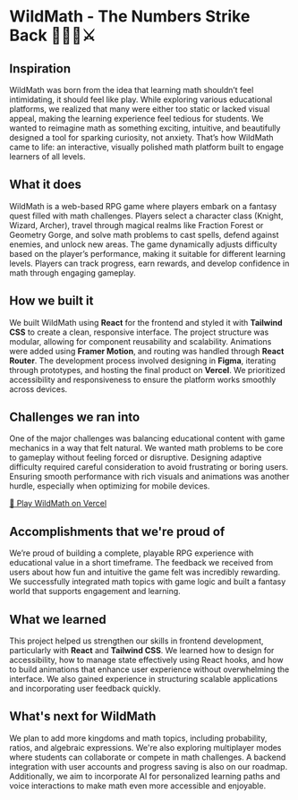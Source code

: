 # WildMath - The Numbers Strike Back 🏹🧙‍♂️⚔️


## Inspiration

WildMath was born from the idea that learning math shouldn’t feel intimidating, it should feel like play.
 While exploring various educational platforms, we realized that many were either too static or lacked visual appeal, making the learning experience feel tedious for students.
 We wanted to reimagine math as something exciting, intuitive, and beautifully designed a tool for sparking curiosity, not anxiety.
That’s how WildMath came to life: an interactive, visually polished math platform built to engage learners of all levels.

## What it does

WildMath is a web-based RPG game where players embark on a fantasy quest filled with math challenges. Players select a character class (Knight, Wizard, Archer), travel through magical realms like Fraction Forest or Geometry Gorge, and solve math problems to cast spells, defend against enemies, and unlock new areas. The game dynamically adjusts difficulty based on the player’s performance, making it suitable for different learning levels. Players can track progress, earn rewards, and develop confidence in math through engaging gameplay.

## How we built it

We built WildMath using **React** for the frontend and styled it with **Tailwind CSS** to create a clean, responsive interface. The project structure was modular, allowing for component reusability and scalability. Animations were added using **Framer Motion**, and routing was handled through **React Router**. The development process involved designing in **Figma**, iterating through prototypes, and hosting the final product on **Vercel**. We prioritized accessibility and responsiveness to ensure the platform works smoothly across devices.

## Challenges we ran into

One of the major challenges was balancing educational content with game mechanics in a way that felt natural. We wanted math problems to be core to gameplay without feeling forced or disruptive. Designing adaptive difficulty required careful consideration to avoid frustrating or boring users. Ensuring smooth performance with rich visuals and animations was another hurdle, especially when optimizing for mobile devices.

[🔗 Play WildMath on Vercel](https://wildmath.vercel.app)


## Accomplishments that we're proud of

We’re proud of building a complete, playable RPG experience with educational value in a short timeframe. The feedback we received from users about how fun and intuitive the game felt was incredibly rewarding. We successfully integrated math topics with game logic and built a fantasy world that supports engagement and learning.

## What we learned

This project helped us strengthen our skills in frontend development, particularly with **React** and **Tailwind CSS**. We learned how to design for accessibility, how to manage state effectively using React hooks, and how to build animations that enhance user experience without overwhelming the interface. We also gained experience in structuring scalable applications and incorporating user feedback quickly.

## What's next for WildMath

We plan to add more kingdoms and math topics, including probability, ratios, and algebraic expressions. We're also exploring multiplayer modes where students can collaborate or compete in math challenges. A backend integration with user accounts and progress saving is also on our roadmap. Additionally, we aim to incorporate AI for personalized learning paths and voice interactions to make math even more accessible and enjoyable.

